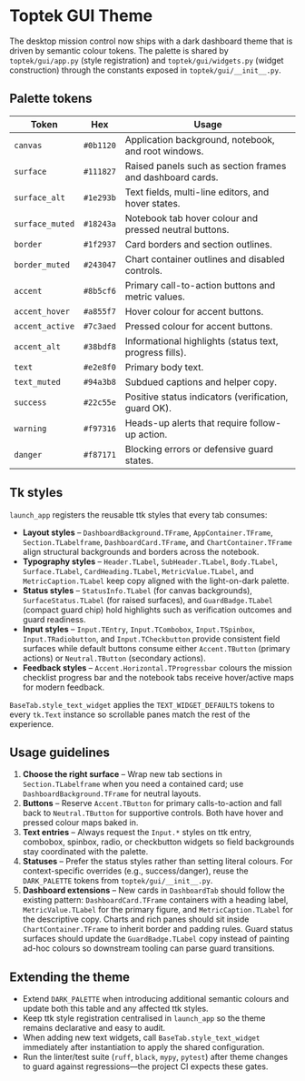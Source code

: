 # Toptek GUI Theme

The desktop mission control now ships with a dark dashboard theme that is driven by
semantic colour tokens. The palette is shared by `toptek/gui/app.py` (style
registration) and `toptek/gui/widgets.py` (widget construction) through the
constants exposed in `toptek/gui/__init__.py`.

## Palette tokens

| Token | Hex | Usage |
| --- | --- | --- |
| `canvas` | `#0b1120` | Application background, notebook, and root windows. |
| `surface` | `#111827` | Raised panels such as section frames and dashboard cards. |
| `surface_alt` | `#1e293b` | Text fields, multi-line editors, and hover states. |
| `surface_muted` | `#18243a` | Notebook tab hover colour and pressed neutral buttons. |
| `border` | `#1f2937` | Card borders and section outlines. |
| `border_muted` | `#243047` | Chart container outlines and disabled controls. |
| `accent` | `#8b5cf6` | Primary call-to-action buttons and metric values. |
| `accent_hover` | `#a855f7` | Hover colour for accent buttons. |
| `accent_active` | `#7c3aed` | Pressed colour for accent buttons. |
| `accent_alt` | `#38bdf8` | Informational highlights (status text, progress fills). |
| `text` | `#e2e8f0` | Primary body text. |
| `text_muted` | `#94a3b8` | Subdued captions and helper copy. |
| `success` | `#22c55e` | Positive status indicators (verification, guard OK). |
| `warning` | `#f97316` | Heads-up alerts that require follow-up action. |
| `danger` | `#f87171` | Blocking errors or defensive guard states. |

## Tk styles

`launch_app` registers the reusable ttk styles that every tab consumes:

- **Layout styles** – `DashboardBackground.TFrame`, `AppContainer.TFrame`,
  `Section.TLabelframe`, `DashboardCard.TFrame`, and `ChartContainer.TFrame`
  align structural backgrounds and borders across the notebook.
- **Typography styles** – `Header.TLabel`, `SubHeader.TLabel`, `Body.TLabel`,
  `Surface.TLabel`, `CardHeading.TLabel`, `MetricValue.TLabel`, and
  `MetricCaption.TLabel` keep copy aligned with the light-on-dark palette.
- **Status styles** – `StatusInfo.TLabel` (for canvas backgrounds),
  `SurfaceStatus.TLabel` (for raised surfaces), and `GuardBadge.TLabel`
  (compact guard chip) hold highlights such as verification outcomes and
  guard readiness.
- **Input styles** – `Input.TEntry`, `Input.TCombobox`, `Input.TSpinbox`,
  `Input.TRadiobutton`, and `Input.TCheckbutton` provide consistent field
  surfaces while default buttons consume either `Accent.TButton` (primary
  actions) or `Neutral.TButton` (secondary actions).
- **Feedback styles** – `Accent.Horizontal.TProgressbar` colours the mission
  checklist progress bar and the notebook tabs receive hover/active maps for
  modern feedback.

`BaseTab.style_text_widget` applies the `TEXT_WIDGET_DEFAULTS` tokens to every
`tk.Text` instance so scrollable panes match the rest of the experience.

## Usage guidelines

1. **Choose the right surface** – Wrap new tab sections in
   `Section.TLabelframe` when you need a contained card; use
   `DashboardBackground.TFrame` for neutral layouts.
2. **Buttons** – Reserve `Accent.TButton` for primary calls-to-action and
   fall back to `Neutral.TButton` for supportive controls. Both have hover and
   pressed colour maps baked in.
3. **Text entries** – Always request the `Input.*` styles on ttk entry,
   combobox, spinbox, radio, or checkbutton widgets so field backgrounds stay
   coordinated with the palette.
4. **Statuses** – Prefer the status styles rather than setting literal colours.
   For context-specific overrides (e.g., success/danger), reuse the
   `DARK_PALETTE` tokens from `toptek/gui/__init__.py`.
5. **Dashboard extensions** – New cards in `DashboardTab` should follow the
   existing pattern: `DashboardCard.TFrame` containers with a heading label,
   `MetricValue.TLabel` for the primary figure, and `MetricCaption.TLabel` for
   the descriptive copy. Charts and rich panes should sit inside
   `ChartContainer.TFrame` to inherit border and padding rules. Guard status
   surfaces should update the `GuardBadge.TLabel` copy instead of painting
   ad-hoc colours so downstream tooling can parse guard transitions.

## Extending the theme

- Extend `DARK_PALETTE` when introducing additional semantic colours and update
  both this table and any affected ttk styles.
- Keep ttk style registration centralised in `launch_app` so the theme remains
  declarative and easy to audit.
- When adding new text widgets, call `BaseTab.style_text_widget` immediately
  after instantiation to apply the shared configuration.
- Run the linter/test suite (`ruff`, `black`, `mypy`, `pytest`) after theme
  changes to guard against regressions—the project CI expects these gates.

